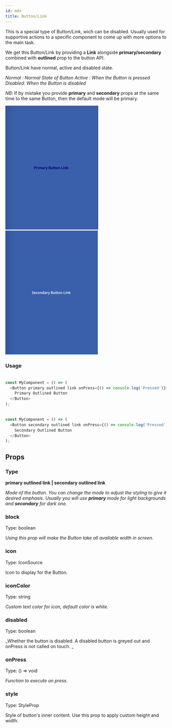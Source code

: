 ```yaml
---
id: mdx
title: Button/Link
---
```


This is a special type of Button/Link, wich can be disabled. Usually used for supportive actions to a specific component to come up with more options to the main task.

We get this Button/Link by providing a **Link** alongside **primary/secondary** combined with **outlined** prop to the button API. 

Button/Link have normal, active and disabled state.

_Normal : Normal State of Button
Active : When the Button is pressed
Disabled: When the Button is disabled_


_NB_: If by mistake you provide **primary** and **secondary** props at the same time to the same Button, then the default mode will be primary.

![img](../static/img/outpri.png)
![img](../static/img/outsec.png)

### Usage

````javascript

const MyComponent = () => (
  <Button primary outlined link onPress={() => console.log('Pressed')}>
    Primary Outlined Button
  </Button>
);

````

````javascript

const MyComponent = () => (
  <Button secondary outlined link onPress={() => console.log('Pressed')}>
    Secondary Outlined Button
  </Button>
);

````

## Props 

### Type

**primary outlined link | secondary outlined link**

_Mode of the button. You can change the mode to adjust the styling to give it desired emphasis. Usually you will use **primary** mode for light backgrounds and **secondary** for dark one._


### block
Type: boolean

_Using this prop will make the Button take all available width in screen._


### icon
Type: IconSource

Icon to display for the Button.

### iconColor 
Type: string

_Custom text color for icon, default color is white._


### disabled
Type: boolean

_Whether the button is disabled. A disabled button is greyed out and onPress is not called on touch.
_

### onPress
Type: () => void

_Function to execute on press._


### style
Type: StyleProp

Style of button's inner content. Use this prop to apply custom height and width.
